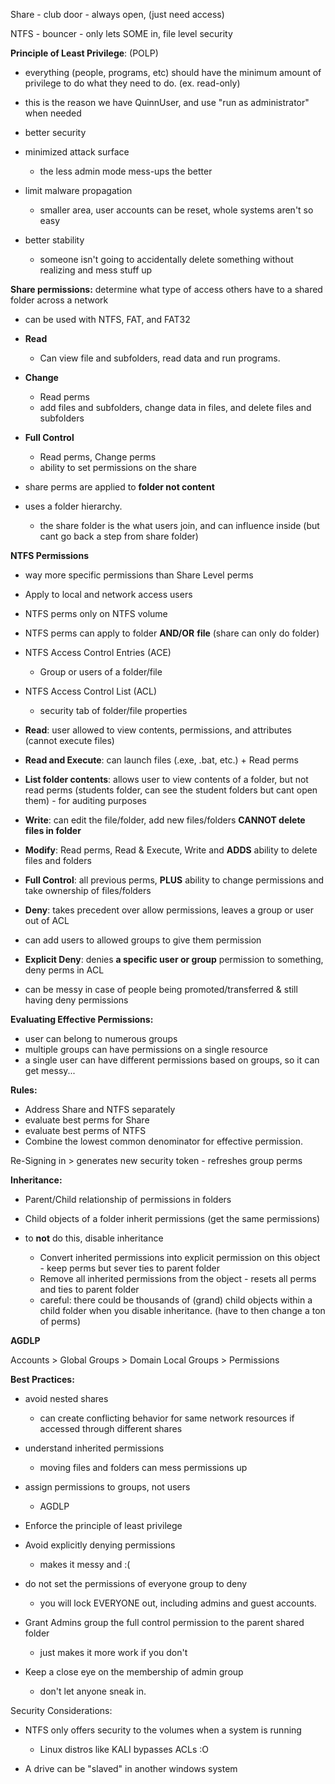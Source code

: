 Share - club door - always open, (just need access)

NTFS - bouncer - only lets SOME in, file level security

  

**Principle of Least Privilege**: (POLP)

- everything (people, programs, etc) should have the minimum amount of privilege to do what they need to do. (ex. read-only)
- this is the reason we have QuinnUser, and use "run as administrator" when needed
- better security
- minimized attack surface
    
    - the less admin mode mess-ups the better
- limit malware propagation
    
    - smaller area, user accounts can be reset, whole systems aren't so easy
- better stability
    
    - someone isn't going to accidentally delete something without realizing and mess stuff up

  

**Share permissions:** determine what type of access others have to a shared folder across a network

- can be used with NTFS, FAT, and FAT32
- **Read**
    
    - Can view file and subfolders, read data and run programs.
- **Change**
    
    - Read perms
    - add files and subfolders, change data in files, and delete files and subfolders
- **Full Control**
    
    - Read perms, Change perms
    - ability to set permissions on the share
- share perms are applied to **folder not content**
- uses a folder hierarchy.
    
    - the share folder is the what users join, and can influence inside (but cant go back a step from share folder)

  

**NTFS Permissions**

- way more specific permissions than Share Level perms
- Apply to local and network access users
- NTFS perms only on NTFS volume
- NTFS perms can apply to folder **AND/OR** **file** (share can only do folder)

  

- NTFS Access Control Entries (ACE)
    
    - Group or users of a folder/file
- NTFS Access Control List (ACL)
    
    - security tab of folder/file properties
- **Read**: user allowed to view contents, permissions, and attributes (cannot execute files)
- **Read and Execute**: can launch files (.exe, .bat, etc.) + Read perms
- **List folder contents**: allows user to view contents of a folder, but not read perms (students folder, can see the student folders but cant open them) - for auditing purposes
- **Write**: can edit the file/folder, add new files/folders **CANNOT delete files in folder**
- **Modify**: Read perms, Read & Execute, Write and **ADDS** ability to delete files and folders
- **Full Control**: all previous perms, **PLUS** ability to change permissions and take ownership of files/folders

  

- **Deny**: takes precedent over allow permissions, leaves a group or user out of ACL
- can add users to allowed groups to give them permission
- **Explicit Deny**: denies **a specific user or group** permission to something, deny perms in ACL
- can be messy in case of people being promoted/transferred & still having deny permissions

  

**Evaluating Effective Permissions:**

- user can belong to numerous groups
- multiple groups can have permissions on a single resource
- a single user can have different permissions based on groups, so it can get messy...

  

**Rules:**

- Address Share and NTFS separately
- evaluate best perms for Share
- evaluate best perms of NTFS
- Combine the lowest common denominator for effective permission.

  

Re-Signing in > generates new security token - refreshes group perms

  

**Inheritance:**

- Parent/Child relationship of permissions in folders
- Child objects of a folder inherit permissions (get the same permissions)
- to **not** do this, disable inheritance
    
    - Convert inherited permissions into explicit permission on this object - keep perms but sever ties to parent folder
    - Remove all inherited permissions from the object - resets all perms and ties to parent folder
    - careful: there could be thousands of (grand) child objects within a child folder when you disable inheritance. (have to then change a ton of perms)

**AGDLP**

Accounts > Global Groups > Domain Local Groups > Permissions

  

**Best Practices:**

- avoid nested shares
    
    - can create conflicting behavior for same network resources if accessed through different shares
- understand inherited permissions
    
    - moving files and folders can mess permissions up
- assign permissions to groups, not users
    
    - AGDLP
- Enforce the principle of least privilege
- Avoid explicitly denying permissions
    
    - makes it messy and :(
- do not set the permissions of everyone group to deny
    
    - you will lock EVERYONE out, including admins and guest accounts.
- Grant Admins group the full control permission to the parent shared folder
    
    - just makes it more work if you don't
- Keep a close eye on the membership of admin group
    
    - don't let anyone sneak in.

  

Security Considerations:

- NTFS only offers security to the volumes when a system is running
    
    - Linux distros like KALI bypasses ACLs :O
- A drive can be "slaved" in another windows system